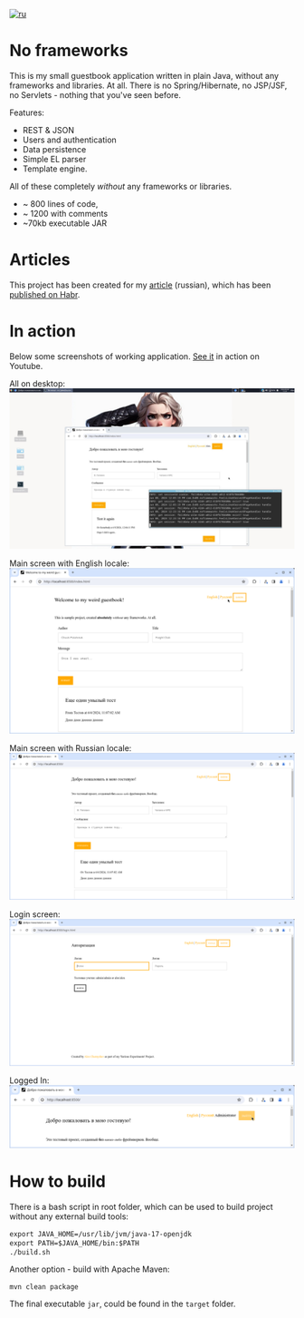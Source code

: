 [![ru](https://img.shields.io/badge/lang-ru-red.svg)](https://github.com/alex0x08/teleporta/blob/main/README.ru.md)

# No frameworks

This is my small guestbook application written in plain Java, without any frameworks and libraries. At all.
There is no Spring/Hibernate, no JSP/JSF, no Servlets - nothing that you've seen before.

Features:
* REST & JSON
* Users and authentication
* Data persistence
* Simple EL parser
* Template engine.

All of these completely *without* any frameworks or libraries.

* ~ 800 lines of code,
* ~ 1200 with comments
* ~70kb executable JAR

# Articles

This project has been created for my [article](https://blog.0x08.ru/no-frameworks) (russian), which has been [published on Habr](https://habr.com/ru/articles/841574/).


# In action

Below some screenshots of working application.
[See it](https://www.youtube.com/watch?v=13R17_-_w5w) in action on Youtube. 

All on desktop:
![In short](https://github.com/alex0x08/no-frameworks/blob/main/images/no-frameworks.jpg?raw=true)

Main screen with English locale:
![In action](https://github.com/alex0x08/no-frameworks/blob/main/images/no-frameworks-main-en.png?raw=true)

Main screen with Russian locale:
![In action](https://github.com/alex0x08/no-frameworks/blob/main/images/no-frameworks-main-ru.png?raw=true)

Login screen:
![Auth](https://github.com/alex0x08/no-frameworks/blob/main/images/no-frameworks-auth.png?raw=true)

Logged In:
![Authenticated](https://github.com/alex0x08/no-frameworks/blob/main/images/no-frameworks-authenticated.png?raw=true)

# How to build

There is a bash script in root folder, which can be used to build project without any external build tools:

```
export JAVA_HOME=/usr/lib/jvm/java-17-openjdk
export PATH=$JAVA_HOME/bin:$PATH
./build.sh
```
Another option - build with Apache Maven:

```
mvn clean package
```


The final executable `jar`, could be found in the `target` folder.
